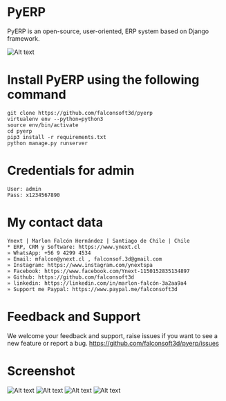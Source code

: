 # PyERP
PyERP is an open-source, user-oriented, ERP system based on Django framework.

![Alt text](https://github.com/falconsoft3d/pyerp/blob/master/pyerp-marketing/pyerp-m.png?raw=true "Ynext")

# Install PyERP using the following command
```
git clone https://github.com/falconsoft3d/pyerp
virtualenv env --python=python3
source env/bin/activate
cd pyerp
pip3 install -r requirements.txt
python manage.py runserver
```
    

# Credentials for admin
```
User: admin
Pass: x1234567890
```

# My contact data
```
Ynext | Marlon Falcón Hernández | Santiago de Chile | Chile
* ERP, CRM y Software: https://www.ynext.cl
» WhatsApp: +56 9 4299 4534
» Email: mfalcon@ynext.cl , falconsof.3d@gmail.com
» Instagram: https://www.instagram.com/ynextspa
» Facebook: https://www.facebook.com/Ynext-1150152835134897
» Github: https://github.com/falconsoft3d
» linkedin: https://linkedin.com/in/marlon-falcón-3a2aa9a4
» Support me Paypal: https://www.paypal.me/falconsoft3d
```

# Feedback and Support
We welcome your feedback and support, raise issues if you want to see a new feature or report a bug.
https://github.com/falconsoft3d/pyerp/issues

# Screenshot
![Alt text](https://github.com/falconsoft3d/pyerp/blob/master/pyerp-marketing/01.png?raw=true "Ynext")
![Alt text](https://github.com/falconsoft3d/pyerp/blob/master/pyerp-marketing/02.png?raw=true "Ynext")
![Alt text](https://github.com/falconsoft3d/pyerp/blob/master/pyerp-marketing/03.png?raw=true "Ynext")
![Alt text](https://github.com/falconsoft3d/pyerp/blob/master/pyerp-marketing/04.png?raw=true "Ynext")

